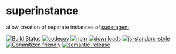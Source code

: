 # superinstance

allow creation of separate instances of [superagent](https://github.com/visionmedia/superagent)

[![Build Status](https://travis-ci.org/f2etw/superinstance.svg?branch=master)](https://travis-ci.org/f2etw/superinstance)
[![codecov](https://codecov.io/gh/f2etw/superinstance/branch/master/graph/badge.svg)](https://codecov.io/gh/f2etw/superinstance)
[![npm](https://img.shields.io/npm/v/superinstance.svg)](https://npmjs.org/package/superinstance)
[![downloads](https://img.shields.io/npm/dm/superinstance.svg)](https://npmjs.org/package/superinstance)
[![js-standard-style](https://img.shields.io/badge/code%20style-standard-brightgreen.svg)](http://standardjs.com)
[![Commitizen friendly](https://img.shields.io/badge/commitizen-friendly-brightgreen.svg)](http://commitizen.github.io/cz-cli/)
[![semantic-release](https://img.shields.io/badge/%20%20%F0%9F%93%A6%F0%9F%9A%80-semantic--release-e10079.svg)](https://github.com/semantic-release/semantic-release)